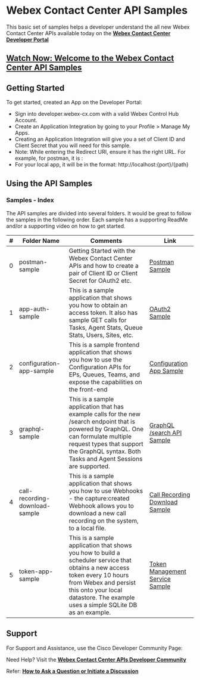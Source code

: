 # Webex Contact Center API Samples

This basic set of samples helps a developer understand the all new Webex Contact Center APIs available today on the **[Webex Contact Center Developer Portal](https://developer.webex-cx.com/)**

## [Watch Now: Welcome to the Webex Contact Center API Samples](https://app.vidcast.io/share/861a3320-669c-4edb-b284-3c1300130583)

## Getting Started

To get started, created an App on the Developer Portal:

- Sign into developer.webex-cx.com with a valid Webex Control Hub Account.
- Create an Application Integration by going to your Profile > Manage My Apps.
- Creating an Application Integration will give you a set of Client ID and Client Secret that you will need for this sample.
- Note: While entering the Redirect URI, ensure it has the right URL. For example, for postman, it is :
- For your local app, it will be in the format: http://localhost:{port}/{path}

## Using the API Samples

### Samples - Index

The API samples are divided into several folders. It would be great to follow the samples in the following order. Each sample has a supporting ReadMe and/or a supporting video on how to get started.

| #   | Folder Name                    | Comments                                                                                                                                                                                                                              | Link                                                                                                                                       |
| --- | ------------------------------ | ------------------------------------------------------------------------------------------------------------------------------------------------------------------------------------------------------------------------------------- | ------------------------------------------------------------------------------------------------------------------------------------------ |
| 0   | postman-sample                 | Getting Started with the Webex Contact Center APIs and how to create a pair of Client ID or Client Secret for OAuth2 etc.                                                                                                             | [Postman Sample](https://github.com/CiscoDevNet/webex-contact-center-api-samples/tree/main/postman-sample)                                 |
| 1   | app-auth-sample                | This is a sample application that shows you how to obtain an access token. It also has sample GET calls for Tasks, Agent Stats, Queue Stats, Users, Sites, etc.                                                                       | [OAuth2 Sample](https://github.com/CiscoDevNet/webex-contact-center-api-samples/tree/main/app-auth-sample)                                 |
| 2   | configuration-app-sample       | This is a sample frontend application that shows you how to use the Configuration APIs for EPs, Queues, Teams, and expose the capabilities on the front-end                                                                           | [Configuration App Sample](https://github.com/CiscoDevNet/webex-contact-center-api-samples/tree/main/configuration-app-sample)             |
| 3   | graphql-sample                 | This is a sample application that has example calls for the new /search endpoint that is powered by GraphQL. One can formulate multiple request types that support the GraphQL syntax. Both Tasks and Agent Sessions are supported.   | [GraphQL /search API Sample](https://github.com/CiscoDevNet/webex-contact-center-api-samples/tree/main/graphql-sample)                     |
| 4   | call-recording-download-sample | This is a sample application that shows you how to use Webhooks - the capture:created Webhook allows you to download a new call recording on the system, to a local file.                                                             | [Call Recording Download Sample](https://github.com/CiscoDevNet/webex-contact-center-api-samples/tree/main/call-recording-download-sample) |
| 5   | token-app-sample               | This is a sample application that shows you how to build a scheduler service that obtains a new access token every 10 hours from Webex and persist this onto your local datastore. The example uses a simple SQLite DB as an example. | [Token Management Service Sample](https://github.com/CiscoDevNet/webex-contact-center-api-samples/tree/main/graphql-sample)                |

## Support

For Support and Assistance, use the Cisco Developer Community Page:

Need Help? Visit the **[Webex Contact Center APIs Developer Community](https://community.cisco.com/t5/contact-center/bd-p/j-disc-dev-contact-center)**

Refer: **[How to Ask a Question or Initiate a Discussion](https://community.cisco.com/t5/contact-center/webex-contact-center-apis-developer-community-and-support/m-p/4558270)**
